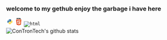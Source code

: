 ### welcome to my gethub enjoy the garbage i have here
<code><img height="20" alt="python" src="https://raw.githubusercontent.com/github/explore/80688e429a7d4ef2fca1e82350fe8e3517d3494d/topics/python/python.png"></code>
<code><img height="20" alt="html" src="https://raw.githubusercontent.com/github/explore/80688e429a7d4ef2fca1e82350fe8e3517d3494d/topics/html/html.png"></code>
<code><img height="20" alt="html" src="https://www.freepnglogos.com/images/javascript-39395.html"></code>
<br>
<img align="center" src="https://github-readme-stats.vercel.app/api?username=ConTronTech&show_icons=true&theme=radical" alt="ConTronTech's github stats" /></a>

